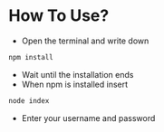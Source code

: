 # How To Use?
- Open the terminal and write down 
```sh
npm install
```
- Wait until the installation ends
- When npm is installed insert
```sh
node index
```
- Enter your username and password
